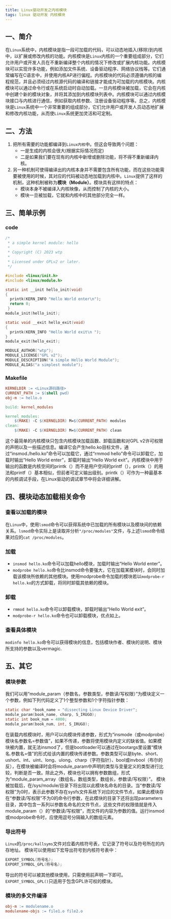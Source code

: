 ```yaml
---
title: Linux驱动开发之内核模块
tags: linux 驱动开发 内核模块
---
```


## 一、简介

在`Linux`系统中，内核模块是指一段可加载的代码，可以动态地插入(移除)到内核中，以扩展或修改内核的功能。内核模块是`Linux`内核的一个重要组成部分，它们允许用户或开发人员在不重新编译整个内核的情况下修改或扩展内核功能。内核模块可以实现许多功能，例如添加文件系统、设备驱动程序、网络协议栈等。它们通常编写在C语言中，并使用内核AP进行偏程。内核模块的代码必须遵循内核的编程规范，并且必须经过内核源代码的编译和链接才能成为可加载的内核模块。内核模块可以通过命令行或在系统启动时自动加载。一旦内核模块被加载，它会在内核中创建个新的模块对象，并将其添加到内核模块列表中。内核模块可以通过内核模块接口与内核进行通信，例如获取内核参数、注册设备驱动程序等。总之，内核模块是`Linux`系统中一个非常重要的组成部分，它们允许用户或开发人员动态地扩展和修改内核功能，从而使`Linux`系统更加灵活和可定制。

## 二、方法
1. 把所有需要的功能都编译到`Linux内核`中。但这会导致两个问题：
    * 一是生成的内核会很大(根据实际情况而定)
    * 二是如果我们要在现有的内核中新增或删除功能，将不得不重新编译内核。
2. 另一种机制可使得编译出的内核本身并不需要包含所有功能，而在这些功能需要被使用的时候，其对应的代码被动态地加载到内核中。`Linux`提供了这样的机制，这种机制被称为**模块（Module）**。模块具有这样的特点：
    * 模块本身不被编译入内核映像，从而控制了内核的大小。
    * 模块一旦被加载，它就和内核中的其他部分完全一样。

## 三、简单示例
### code
```C
/*
 * a simple kernel module: hello
 *
 * Copyright (C) 2023 wtp
 *
 * Licensed under GPLv2 or later.
 */

#include <linux/init.h>
#include <linux/module.h>

static int __init hello_init(void)
{
  printk(KERN_INFO "Hello World enter\n");
  return 0;
 }
module_init(hello_init);

static void __exit hello_exit(void)
{
  printk(KERN_INFO "Hello World exit\n ");
}
module_exit(hello_exit);

MODULE_AUTHOR("wtp");
MODULE_LICENSE("GPL v2");
MODULE_DESCRIPTION("A simple Hello World Module");
MODULE_ALIAS("a simplest module");
```
### Makefile
```Makefile
KERNELDIR := <Linux源码路径>
CURRENT_PATH := $(shell pwd)
obj-m := hello.o

build: kernel_modules

kernel_modules:
	$(MAKE) -C $(KERNELDIR) M=$(CURRENT_PATH) modules
clean:
	$(MAKE) -C $(KERNELDIR) M=$(CURRENT_PATH) clean
```

这个最简单的内核模块只包含内核模块加载函数、卸载函数和对GPL v2许可权限的声明以及一些描述信息。编译它会产生hello.ko目标文件，通过“insmod./hello.ko”命令可以加载它，通过“rmmod hello”命令可以卸载它，加载时输出“Hello World enter”，卸载时输出“Hello World exit”。内核模块中用于输出的函数是内核空间的printk（）而不是用户空间的printf（），printk（）的用法和printf（）基本相似，但前者可定义输出级别。printk（）可作为一种最基本的内核调试手段，在Linux驱动的调试章节中将会详细讲解。

## 四、模块动态加载相关命令
### 查看以加载的模块
在`Linux`中，使用`lsmod`命令可以获得系统中已加载的所有模块以及模块间的依赖关系。`lsmod`命令实际上是读取并分析`"/proc/modules"`文件，与上述`lsmod`命令结果对应的`cat /proc/modules`。
### 加载
* `insmod hello.ko`命令可以加载hello模块，加载时输出“Hello World enter”。
* `modprobe hello.ko`命令比insmod命令要强大，它在加载某模块时，会同时加载该模块所依赖的其他模块。使用modprobe命令加载的模块若以`modprobe-r hello.ko`的方式卸载，将同时卸载其依赖的模块。
### 卸载
* `rmmod hello.ko`命令可以卸载模块，卸载时输出“Hello World exit”。
* `modprobe-r hello.ko`命令也可以卸载模块，优点如上。
### 查看具体模块
`modinfo hello.ko`命令可以获得模块的信息，包括模块作者、模块的说明、模块所支持的参数以及vermagic.

## 五、其它
### 模块参数
我们可以用“module_param（参数名，参数类型，参数读/写权限）”为模块定义一个参数，例如下列代码定义了1个整型参数和1个字符指针参数：
```C
static char *book_name = "dissecting Linux Device Driver";
module_param(book_name, charp, S_IRUGO);
static int book_num = 4000;
module_param(book_num, int, S_IRUGO);
```
在装载内核模块时，用户可以向模块传递参数，形式为“insmode（或modprobe）模块名参数名=参数值”，如果不传递，参数将使用模块内定义的缺省值。如果模块被内置，就无法insmod了，但是bootloader可以通过在bootargs里设置“模块名.参数名=值”的形式给该内置的模块传递参数。参数类型可以是byte、short、ushort、int、uint、long、ulong、charp（字符指针）、bool或invbool（布尔的反），在模块被编译时会将module_param中声明的类型与变量定义的类型进行比较，判断是否一致。除此之外，模块也可以拥有参数数组，形式为“module_param_array（数组名，数组类型，数组长，参数读/写权限）”。
模块被加载后，在/sys/module/目录下将出现以此模块名命名的目录。当“参数读/写权限”为0时，表示此参数不存在sysfs文件系统下对应的文件节点，如果此模块存在“参数读/写权限”不为0的命令行参数，在此模块的目录下还将出现parameters目录，其中包含一系列以参数名命名的文件节点，这些文件的权限值就是传入module_param（）的“参数读/写权限”，而文件的内容为参数的值。运行insmod或modprobe命令时，应使用逗号分隔输入的数组元素。

### 导出符号
`Linux`的`/proc/kallsyms`文件对应着内核符号表，它记录了符号以及符号所在的内存地址。
模块可以使用如下宏导出符号到内核符号表中：
```C
EXPORT_SYMBOL(符号名);
EXPORT_SYMBOL_GPL(符号名);
```
导出的符号可以被其他模块使用，只需使用前声明一下即可。
`EXPORT_SYMBOL_GPL()`只适用于包含GPL许可权的模块。

### 模块的多文件编译
```Makefile
obj-m := modulename.o
modulename-objs := file1.o file2.o
```